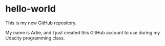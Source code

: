 # hello-world
This is my new GitHub repository.

My name is Artie, and I just created this GitHub account to use during my Udacity programming class.
